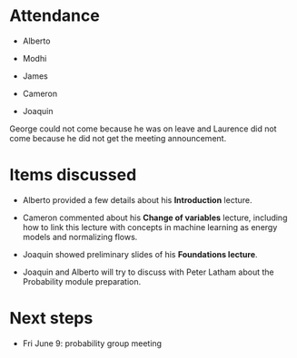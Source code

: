 # Attendance

- Alberto

- Modhi

- James 

- Cameron

- Joaquin

George could not come because he was on leave and Laurence did not come because he did not get the meeting announcement.

# Items discussed

- Alberto provided a few details about his **Introduction** lecture.

- Cameron commented about his **Change of variables** lecture, including how to link this lecture with concepts in machine learning as energy models and normalizing flows.

- Joaquin showed preliminary slides of his **Foundations lecture**.

- Joaquin and Alberto will try to discuss with Peter Latham about the Probability module preparation.

# Next steps

- Fri June 9: probability group meeting

